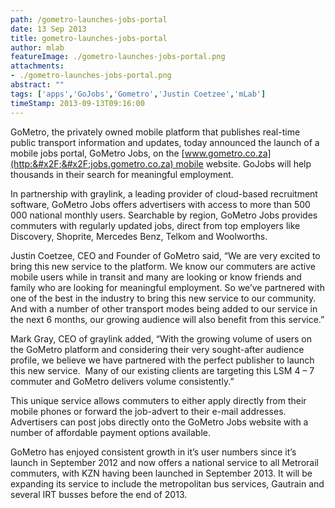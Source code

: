 ```yaml
---
path: /gometro-launches-jobs-portal
date: 13 Sep 2013
title: gometro-launches-jobs-portal
author: mlab
featureImage: ./gometro-launches-jobs-portal.png
attachments: 
- ./gometro-launches-jobs-portal.png
abstract: ""
tags: ['apps','GoJobs','Gometro','Justin Coetzee','mLab']
timeStamp: 2013-09-13T09:16:00
---
```


GoMetro, the privately owned mobile platform that publishes real-time public transport information and updates, today announced the launch of a mobile jobs portal, GoMetro Jobs, on the [www.gometro.co.za](http:&#x2F;&#x2F;jobs.gometro.co.za) mobile website. GoJobs will help thousands in their search for meaningful employment.

In partnership with graylink, a leading provider of cloud-based recruitment software, GoMetro Jobs offers advertisers with access to more than 500 000 national monthly users. Searchable by region, GoMetro Jobs provides commuters with regularly updated jobs, direct from top employers like Discovery, Shoprite, Mercedes Benz, Telkom and Woolworths.

Justin Coetzee, CEO and Founder of GoMetro said, “We are very excited to bring this new service to the platform. We know our commuters are active mobile users while in transit and many are looking or know friends and family who are looking for meaningful employment. So we’ve partnered with one of the best in the industry to bring this new service to our community. And with a number of other transport modes being added to our service in the next 6 months, our growing audience will also benefit from this service.”

Mark Gray, CEO of graylink added, “With the growing volume of users on the GoMetro platform and considering their very sought-after audience profile, we believe we have partnered with the perfect publisher to launch this new service.  Many of our existing clients are targeting this LSM 4 – 7 commuter and GoMetro delivers volume consistently.”

This unique service allows commuters to either apply directly from their mobile phones or forward the job-advert to their e-mail addresses. Advertisers can post jobs directly onto the GoMetro Jobs website with a number of affordable payment options available.

GoMetro has enjoyed consistent growth in it’s user numbers since it’s launch in September 2012 and now offers a national service to all Metrorail commuters, with KZN having been launched in September 2013. It will be expanding its service to include the metropolitan bus services, Gautrain and several IRT busses before the end of 2013.


